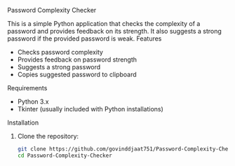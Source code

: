  Password Complexity Checker

This is a simple Python application that checks the complexity of a password and provides feedback on its strength. It also suggests a strong password if the provided password is weak.
Features

- Checks password complexity
- Provides feedback on password strength
- Suggests a strong password
- Copies suggested password to clipboard

 Requirements

- Python 3.x
- Tkinter (usually included with Python installations)

 Installation

1. Clone the repository:

   ```sh
   git clone https://github.com/govinddjaat751/Password-Complexity-Checker.git
   cd Password-Complexity-Checker
